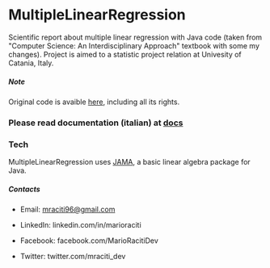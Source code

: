 # MultipleLinearRegression

Scientific  report  about  multiple  linear  regression  with  Java  code  (taken  from  "Computer  Science:  An  Interdisciplinary  Approach"  textbook  with  some  my  changes). Project is aimed to a statistic project relation at Univesity of Catania, Italy.

##### Note

Original code is avaible [here], including all its rights.

### Please read documentation (italian) at [docs]

### Tech

MultipleLinearRegression uses [JAMA], a basic linear algebra package for Java.

##### Contacts

 - Email: mraciti96@gmail.com
 - LinkedIn: linkedin.com/in/marioraciti
 - Facebook: facebook.com/MarioRacitiDev
 - Twitter: twitter.com/mraciti_dev


   [docs]: <https://github.com/zMrDevJ/MultipleLinearRegression/blob/master/docs/REGRESSIONE%20LINEARE%20MULTIPLA.pdf>
   [JAMA]: <https://math.nist.gov/javanumerics/jama/>
   [here]: <https://introcs.cs.princeton.edu/java/97data/MultipleLinearRegression.java.html>
